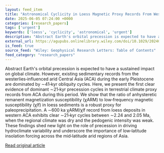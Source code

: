 ```yaml
---
layout: feed_item
title: "Astronomical Cyclicity in Loess Magnetic Proxy Records From Western Arid Central Asia During the Early Pleistocene"
date: 2025-06-05 07:24:00 +0000
categories: [research_papers]
tags: ['urgent']
keywords: ['loess', 'cyclicity', 'astronomical', 'urgent']
description: "Abstract Earth's orbital precession is expected to have a sustained impact on global climate"
external_url: https://agupubs.onlinelibrary.wiley.com/doi/10.1029/2024GL113868?af=R
is_feed: true
source_feed: "Wiley: Geophysical Research Letters: Table of Contents"
feed_category: "research_papers"
---
```


Abstract Earth's orbital precession is expected to have a sustained impact on global climate. However, existing sedimentary records from the westerlies‐influenced arid Central Asia (ACA) during the early Pleistocene are dominated by ∼41‐kyr obliquity cycles. Here, we present the first clear evidence of dominant ∼21‐kyr precession cycles in terrestrial climate proxy records from ACA during this period. We show that the ratio of anhysteretic remanent magnetization susceptibility (χARM) to low‐frequency magnetic susceptibility (χlf) in loess sediments is a robust proxy for paleoprecipitation. A ∼600 ka χARM/χlf record from loess deposits in western ACA exhibits clear ∼21‐kyr cycles between ∼2.24 and 2.05 Ma, when the regional climate was dry and the pedogenic intensity was weak. These findings shed new light on the role of precession in driving hydroclimate variability and underscore the importance of low‐latitude insolation forcing across the mid‐latitude arid regions of Asia.

[Read original article](https://agupubs.onlinelibrary.wiley.com/doi/10.1029/2024GL113868?af=R)
